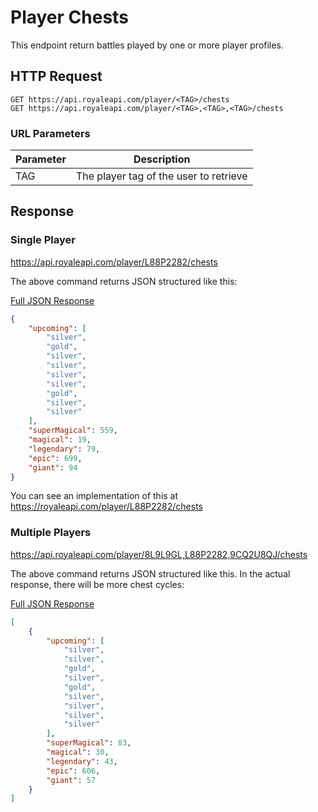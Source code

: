 # Player Chests

This endpoint return battles played by one or more player profiles.

## HTTP Request

`GET https://api.royaleapi.com/player/<TAG>/chests`    
`GET https://api.royaleapi.com/player/<TAG>,<TAG>,<TAG>/chests`

### URL Parameters

Parameter | Description
--- | ---
TAG | The player tag of the user to retrieve

## Response

### Single Player
https://api.royaleapi.com/player/L88P2282/chests

The above command returns JSON structured like this:

<a href="/json/player_chests_8L9L9GL.json">Full JSON Response</a>

```json
{
    "upcoming": [
        "silver",
        "gold",
        "silver",
        "silver",
        "silver",
        "silver",
        "gold",
        "silver",
        "silver"
    ],
    "superMagical": 559,
    "magical": 19,
    "legendary": 79,
    "epic": 699,
    "giant": 94
}
```
You can see an implementation of this at https://royaleapi.com/player/L88P2282/chests

### Multiple Players
https://api.royaleapi.com/player/8L9L9GL,L88P2282,9CQ2U8QJ/chests

The above command returns JSON structured like this. In the actual response, there will be more chest cycles:

<a href="/json/player_chests_8L9L9GL,L88P2282,9CQ2U8QJ.json">Full JSON Response</a>

```json
[
    {
        "upcoming": [
            "silver",
            "silver",
            "gold",
            "silver",
            "gold",
            "silver",
            "silver",
            "silver",
            "silver"
        ],
        "superMagical": 83,
        "magical": 30,
        "legendary": 43,
        "epic": 606,
        "giant": 57
    }
]
```